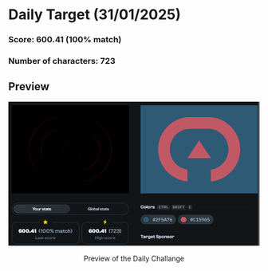 # **Daily Target (31/01/2025)**

  

### Score: 600.41 (100% match)
### Number of characters: 723

## Preview

<div style="text-align: center;">

![Target Preview](target.png)

<p>Preview of the Daily Challange</p>

</div>

